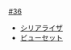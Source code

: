 [#36](https://github.com/hdknr/annotated-django/issues/36)

- [シリアライザ](drf.serializers.md)
- [ビューセット](drf.viewsets.md)
